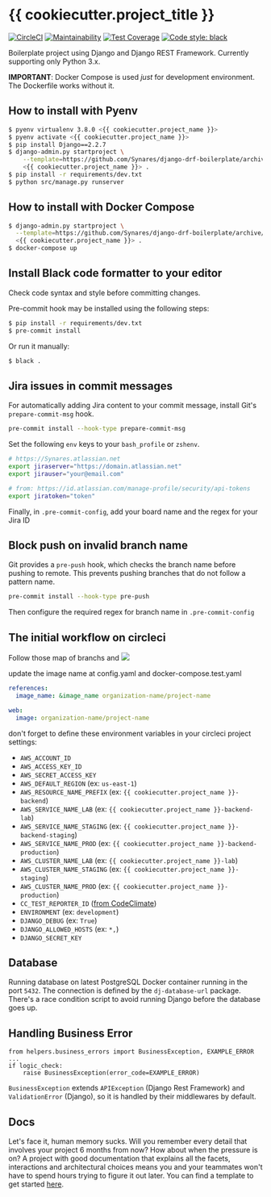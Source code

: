 # {{ cookiecutter.project_title }}

[![CircleCI](https://circleci.com/gh/Synares/django-drf-boilerplate.svg?style=svg)](https://circleci.com/gh/Synares/django-drf-boilerplate)
[![Maintainability](https://api.codeclimate.com/v1/badges/4e7d4baaeb97d8590475/maintainability)](https://codeclimate.com/github/Synares/django-drf-boilerplate/maintainability)
[![Test Coverage](https://api.codeclimate.com/v1/badges/4e7d4baaeb97d8590475/test_coverage)](https://codeclimate.com/github/Synares/django-drf-boilerplate/test_coverage)
[![Code style: black](https://img.shields.io/badge/code%20style-black-000000.svg)](https://github.com/psf/black)

Boilerplate project using Django and Django REST Framework.
Currently supporting only Python 3.x.

**IMPORTANT**:
Docker Compose is used _just_ for development environment. The Dockerfile works without it.

## How to install with Pyenv

```bash
$ pyenv virtualenv 3.8.0 <{{ cookiecutter.project_name }}>
$ pyenv activate <{{ cookiecutter.project_name }}>
$ pip install Django==2.2.7
$ django-admin.py startproject \
    --template=https://github.com/Synares/django-drf-boilerplate/archive/master.zip \
    <{{ cookiecutter.project_name }}> .
$ pip install -r requirements/dev.txt
$ python src/manage.py runserver
```

## How to install with Docker Compose

```bash
$ django-admin.py startproject \
  --template=https://github.com/Synares/django-drf-boilerplate/archive/master.zip \
  <{{ cookiecutter.project_name }}> .
$ docker-compose up
```

## Install Black code formatter to your editor

Check code syntax and style before committing changes.

Pre-commit hook may be installed using the following steps:

```bash
$ pip install -r requirements/dev.txt
$ pre-commit install
```

Or run it manually:

```bash
$ black .
```

## Jira issues in commit messages

For automatically adding Jira content to your commit message, install Git's
`prepare-commit-msg` hook.

```bash
pre-commit install --hook-type prepare-commit-msg
```

Set the following `env` keys to your `bash_profile` or `zshenv`.

```bash
# https://Synares.atlassian.net
export jiraserver="https://domain.atlassian.net"
export jirauser="your@email.com"

# from: https://id.atlassian.com/manage-profile/security/api-tokens
export jiratoken="token"
```

Finally, in `.pre-commit-config`, add your board name and the regex for your
Jira ID

## Block push on invalid branch name

Git provides a `pre-push` hook, which checks the branch name before pushing to
remote. This prevents pushing branches that do not follow a pattern name.

```bash
pre-commit install --hook-type pre-push
```

Then configure the required regex for branch name in `.pre-commit-config`

## The initial workflow on circleci

Follow those map of branchs and
![](https://i.ibb.co/82xhB1j/Django-Boilerplate-Pipeline-1.jpg)

update the image name at config.yaml and docker-compose.test.yaml

```yaml
references:
  image_name: &image_name organization-name/project-name
```

```yaml
web:
  image: organization-name/project-name
```

don't forget to define these environment variables in your circleci project settings:

- `AWS_ACCOUNT_ID`
- `AWS_ACCESS_KEY_ID`
- `AWS_SECRET_ACCESS_KEY`
- `AWS_DEFAULT_REGION` (ex: `us-east-1`)
- `AWS_RESOURCE_NAME_PREFIX` (ex: `{{ cookiecutter.project_name }}-backend`)
- `AWS_SERVICE_NAME_LAB` (ex: `{{ cookiecutter.project_name }}-backend-lab`)
- `AWS_SERVICE_NAME_STAGING` (ex: `{{ cookiecutter.project_name }}-backend-staging`)
- `AWS_SERVICE_NAME_PROD` (ex: `{{ cookiecutter.project_name }}-backend-production`)
- `AWS_CLUSTER_NAME_LAB` (ex: `{{ cookiecutter.project_name }}-lab`)
- `AWS_CLUSTER_NAME_STAGING` (ex: `{{ cookiecutter.project_name }}-staging`)
- `AWS_CLUSTER_NAME_PROD` (ex: `{{ cookiecutter.project_name }}-production`)
- `CC_TEST_REPORTER_ID` ([from CodeClimate](https://docs.codeclimate.com/docs/finding-your-test-coverage-token))
- `ENVIRONMENT` (ex: `development`)
- `DJANGO_DEBUG` (ex: `True`)
- `DJANGO_ALLOWED_HOSTS` (ex: `*,`)
- `DJANGO_SECRET_KEY`

## Database

Running database on latest PostgreSQL Docker container running in the port `5432`. The connection is defined by the `dj-database-url` package. There's a race condition script to avoid running Django before the database goes up.

## Handling Business Error

```
from helpers.business_errors import BusinessException, EXAMPLE_ERROR
...
if logic_check:
    raise BusinessException(error_code=EXAMPLE_ERROR)
```

`BusinessException` extends `APIException` (Django Rest Framework) and `ValidationError` (Django), so it is handled by their middlewares by default.

## Docs

Let's face it, human memory sucks. Will you remember every detail that involves your project 6 months from now? How about when the pressure is on? A project with good documentation that explains all the facets, interactions and architectural choices means you and your teammates won't have to spend hours trying to figure it out later. You can find a template to get started [here](https://github.com/Synares/django-drf-boilerplate/wiki/Docs-Template).

